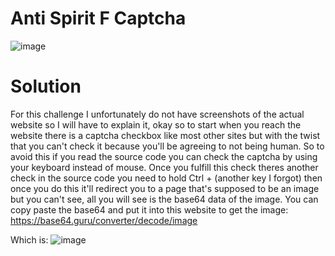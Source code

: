 # Anti Spirit F Captcha
![image](https://github.com/user-attachments/assets/34bcce91-008c-473d-b095-fa6eb61761e2)

# Solution
For this challenge I unfortunately do not have screenshots of the actual website so I will have to explain it, okay so to start when you reach the website there is a captcha checkbox like most other sites but with the twist that you can't check it because you'll be agreeing to not being human. So to avoid this if you read the source code you can check the captcha by using your keyboard instead of mouse. Once you fulfill this check theres another check in the source code you need to hold Ctrl + (another key I forgot) then once you do this it'll redirect you to a page that's supposed to be an image but you can't see, all you will see is the base64 data of the image. You can copy paste the base64 and put it into this website to get the image: https://base64.guru/converter/decode/image

Which is:
![image](https://github.com/user-attachments/assets/85d6ee35-dbf0-4300-9388-e6dc2f4193c2)

